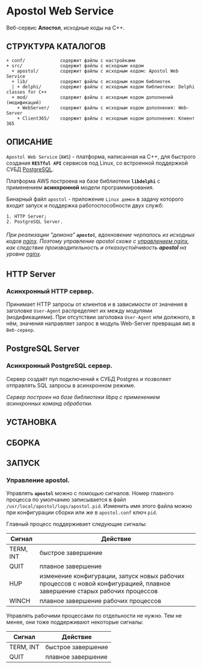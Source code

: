 Apostol Web Service
=

Веб-сервис **Апостол**, исходные коды на C++.

СТРУКТУРА КАТАЛОГОВ
-

    + conf/             содержит файлы с настройками
    + src/              содержит файлы с исходным кодом
      + apostol/        содержит файлы с исходным кодом: Apostol Web Service
      + lib/            содержит файлы с исходным кодом библиотек
      | + delphi/       содержит файлы с исходным кодом библиотеки: Delphi classes for C++
      + mod/            содержит файлы с исходным кодом дополнений (модификаций)
        + WebServer/    содержит файлы с исходным кодом дополнения: Web-Server
        + Client365/    содержит файлы с исходным кодом дополнения: Клиент 365

ОПИСАНИЕ
-

`Apostol Web Service` (`AWS`) - платформа, написанная на C++, для быстрого создания **`RESTful API`** 
сервисов под Linux, со встроенной поддержкой СУБД [PostgreSQL](https://www.postgresql.org/).

Платформа AWS построена на базе библиотеки **`libdelphi`** с применением **асинхронной** модели программирования.

Бинарный файл `apostol` - приложение `Linux демон` в задачу которого входит запуск и поддержка работоспособности
двух служб:

~~~
1. HTTP Server;
2. PostgreSQL Server.
~~~

###### При реализации _"демона"_ **`apostol`**, вдохновение черпалось из исходных кодов [nginx](http://nginx.org). Поэтому управление apostol схоже с [управлением nginx](http://nginx.org/ru/docs/control.html#reconfiguration), как следствие производительность и отказоустойчивость **apostol** на уровне [nginx](http://nginx.org).

## HTTP Server

### **Асинхронный HTTP сервер**.

Принимает HTTP запросы от клиентов и в зависимости от значения в заголовке `User-Agent` распределяет их между модулями 
(модификациями). При отсутствии заголовка `User-Agent` или должного, в нём, значения направляет запрос в модуль 
Web-Server превращая `AWS` в `Веб-сервер`.

## PostgreSQL Server

### **Асинхронный PostgreSQL сервер**.
	
Сервер создаёт пул подключений к СУБД Postgres и позволяет отправлять SQL запросы в асинхронном режиме.

*Сервер построен на базе библиотеки *libpq* с применением асинхронных команд обработки.*
	
УСТАНОВКА
-


СБОРКА
-


ЗАПУСК
-

### **Управление apostol**.

Управлять **`apostol`** можно с помощью сигналов.
Номер главного процесса по умолчанию записывается в файл `/usr/local/apostol/logs/apostol.pid`. 
Изменить имя этого файла можно при конфигурации сборки или же в `apostol.conf` ключ `pid`. 

Главный процесс поддерживает следующие сигналы:

|Сигнал   |Действие          |
|---------|------------------|
|TERM, INT|быстрое завершение|
|QUIT     |плавное завершение|
|HUP	  |изменение конфигурации, запуск новых рабочих процессов с новой конфигурацией, плавное завершение старых рабочих процессов|
|WINCH    |плавное завершение рабочих процессов|	

Управлять рабочими процессами по отдельности не нужно. Тем не менее, они тоже поддерживают некоторые сигналы:

|Сигнал   |Действие          |
|---------|------------------|
|TERM, INT|быстрое завершение|
|QUIT	  |плавное завершение|
